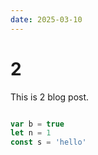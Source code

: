 ```yaml
---
date: 2025-03-10
---
```


# 2

This is 2 blog post.

```js

var b = true
let n = 1
const s = 'hello'

```
